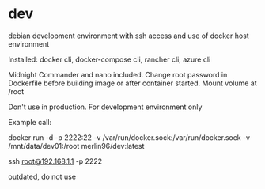 # dev
debian development environment with ssh access and use of docker host environment

Installed: docker cli, docker-compose cli, rancher cli, azure cli

Midnight Commander and nano included. Change root password in Dockerfile before building image or after container started. Mount volume at /root

Don't use in production. For development environment only



Example call:

docker run -d -p 2222:22 -v /var/run/docker.sock:/var/run/docker.sock -v /mnt/data/dev01:/root merlin96/dev:latest

ssh root@192.168.1.1 -p 2222



outdated, do not use
